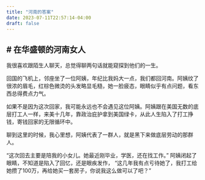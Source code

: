 ```yaml
---
title: "河南的答案"
date: 2023-07-11T22:57:14-04:00
draft: false
---
```



## # 在华盛顿的河南女人

我很喜欢跟陌生人聊天，总觉得聊两句话就能窥探到他们的一生。

回国的飞机上，邻座坐了一位阿姨，年纪比我妈大一点，我们都回河南。阿姨纹了很浓的眉毛，红棕色微烫的头发略显毛糙，她一脸疲态，眼睛似乎有点问题，看东西总得费点力气。

如果不是因为这次回家，我可能永远也不会遇见这位阿姨。阿姨跟在美国无数的底层打工人一样，来美十几年，靠政治庇护拿到美国绿卡，从此人生陷入了打工挣钱，寄钱回家的无限循环中。

聊到这里的时候，我心里想，阿姨代表了一群人，就是黑下来做底层劳动的那群人。

“这次回去主要是陪我的小女儿。她最近刚毕业，学医，还在找工作。” 阿姨闭起了眼睛，不知道是陷入了回忆，还是眼疾发作， “这几年我有点亏待她了，我打工给她攒了100万，再给她买一套房子，你说我这么做可以了吧？”

